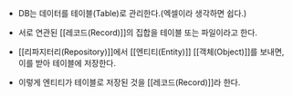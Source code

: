 - DB는 데이터를 테이블(Table)로 관리한다.(엑셀이라 생각하면 쉽다.)

- 서로 연관된 [[레코드(Record)]]의 집합을 테이블 또는 파일이라고 한다.

- [[리파지터리(Repository)]]에서 [[엔티티(Entity)]] [[객체(Object)]]를 보내면, 이를 받아 테이블에 저장한다.
- 이렇게 엔티티가 테이블로 저장된 것을 [[레코드(Record)]]라 한다.

